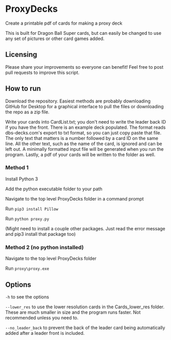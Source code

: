 # ProxyDecks
Create a printable pdf of cards for making a proxy deck

This is built for Dragon Ball Super cards, but can easily be changed to use any set of pictures or other card games added. 

## Licensing

Please share your improvements so everyone can benefit! Feel free to post pull requests to improve this script.

## How to run

Download the repository. Easiest methods are probably downloading GitHub for Desktop for a graphical interface to pull the files or downloading the repo as a zip file. 

Write your cards into CardList.txt; you don't need to write the leader back ID if you have the front. There is an example deck populated. The format reads dbs-decks.com's export to txt format, so you can just copy paste that file. The only text that matters is a number followed by a card ID on the same line. All the other text, such as the name of the card, is ignored and can be left out. A minimally formatted input file will be generated when you run the program. Lastly, a pdf of your cards will be written to the folder as well. 

### Method 1

Install Python 3

Add the python executable folder to your path

Navigate to the top level ProxyDecks folder in a command prompt

Run `pip3 install Pillow`

Run `python proxy.py`

(Might need to install a couple other packages. Just read the error message and pip3 install that package too)

### Method 2 (no python installed)

Navigate to the top level ProxyDecks folder

Run `proxy\proxy.exe`

## Options

`-h` to see the options

`--lower_res` to use the lower resolution cards in the Cards_lower_res folder. These are much smaller in size and the program runs faster. Not recommended unless you need to.

`--no_leader_back` to prevent the back of the leader card being automatically added after a leader front is included. 
